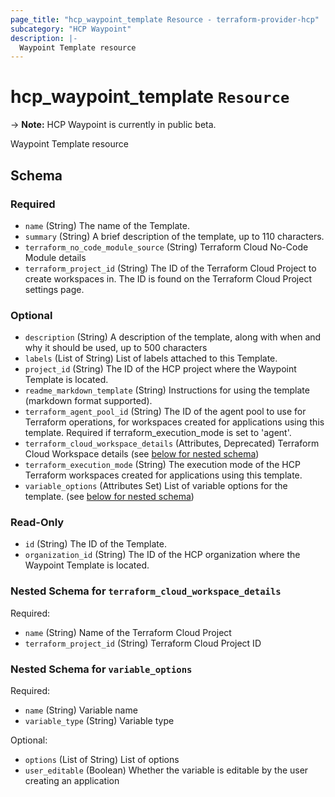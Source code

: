 ```yaml
---
page_title: "hcp_waypoint_template Resource - terraform-provider-hcp"
subcategory: "HCP Waypoint"
description: |-
  Waypoint Template resource
---
```


# hcp_waypoint_template `Resource`

-> **Note:** HCP Waypoint is currently in public beta.

Waypoint Template resource

<!-- schema generated by tfplugindocs -->
## Schema

### Required

- `name` (String) The name of the Template.
- `summary` (String) A brief description of the template, up to 110 characters.
- `terraform_no_code_module_source` (String) Terraform Cloud No-Code Module details
- `terraform_project_id` (String) The ID of the Terraform Cloud Project to create workspaces in. The ID is found on the Terraform Cloud Project settings page.

### Optional

- `description` (String) A description of the template, along with when and why it should be used, up to 500 characters
- `labels` (List of String) List of labels attached to this Template.
- `project_id` (String) The ID of the HCP project where the Waypoint Template is located.
- `readme_markdown_template` (String) Instructions for using the template (markdown format supported).
- `terraform_agent_pool_id` (String) The ID of the agent pool to use for Terraform operations, for workspaces created for applications using this template. Required if terraform_execution_mode is set to 'agent'.
- `terraform_cloud_workspace_details` (Attributes, Deprecated) Terraform Cloud Workspace details (see [below for nested schema](#nestedatt--terraform_cloud_workspace_details))
- `terraform_execution_mode` (String) The execution mode of the HCP Terraform workspaces created for applications using this template.
- `variable_options` (Attributes Set) List of variable options for the template. (see [below for nested schema](#nestedatt--variable_options))

### Read-Only

- `id` (String) The ID of the Template.
- `organization_id` (String) The ID of the HCP organization where the Waypoint Template is located.

<a id="nestedatt--terraform_cloud_workspace_details"></a>
### Nested Schema for `terraform_cloud_workspace_details`

Required:

- `name` (String) Name of the Terraform Cloud Project
- `terraform_project_id` (String) Terraform Cloud Project ID


<a id="nestedatt--variable_options"></a>
### Nested Schema for `variable_options`

Required:

- `name` (String) Variable name
- `variable_type` (String) Variable type

Optional:

- `options` (List of String) List of options
- `user_editable` (Boolean) Whether the variable is editable by the user creating an application
